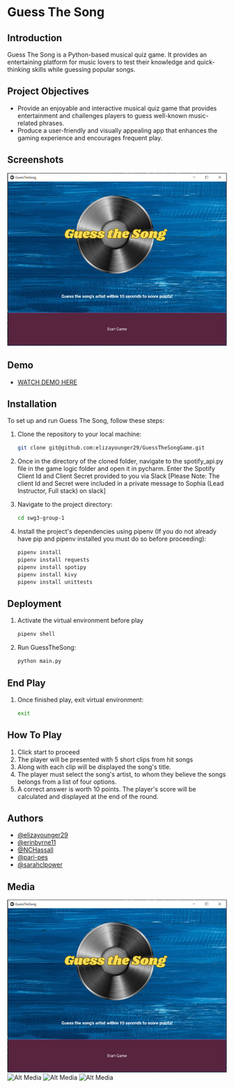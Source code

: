 
# Guess The Song

## Introduction
Guess The Song is a Python-based musical quiz game. It provides an entertaining platform for music lovers to test their knowledge and quick-thinking skills while guessing popular songs. 

## Project Objectives
- Provide an enjoyable and interactive musical quiz game that provides entertainment and challenges players to guess well-known music-related phrases.
- Produce a user-friendly and visually appealing app that enhances the gaming experience and encourages frequent play.


## Screenshots

![Alt Screenshots](resources/screenshot.png)

## Demo

- [WATCH DEMO HERE](https://youtu.be/14y48_5bH9k)

## Installation
To set up and run Guess The Song, follow these steps:

1. Clone the repository to your local machine:

   ```bash
   git clone git@github.com:elizayounger29/GuessTheSongGame.git

2. Once in the directory of the cloned folder, navigate to the spotify_api.py file in the game logic folder and open it in pycharm. Enter the Spotify Client Id and Client Secret provided to you via Slack
[Please Note: The client Id and Secret were included in a private message to Sophia (Lead Instructor, Full stack) on slack]

3. Navigate to the project directory:

    ```bash
    cd swg3-group-1

4. Install the project's dependencies using pipenv (If you do not already have pip and pipenv installed you must do so before proceeding):

    ```bash
    pipenv install
    pipenv install requests
    pipenv install spotipy
    pipenv install kivy
    pipenv install unittests

## Deployment

1. Activate the virtual environment before play

    ```bash
    pipenv shell

2. Run GuessTheSong:

    ```bash
    python main.py

## End Play

1. Once finished play, exit virtual environment:

    ```bash
    exit

## How To Play

1. Click start to proceed
2. The player will be presented with 5 short clips from hit songs 
3. Along with each clip will be displayed the song's title.
3. The player must select the song's artist, to whom they believe the songs belongs from a list of four options.
4. A correct answer is worth 10 points. The player's score will be calculated and displayed at the end of the round.

## Authors

- [@elizayounger29](https://github.com/elizayounger29)
- [@erinbyrne11](https://github.com/erinbyrne11)
- [@NCHassall](https://github.com/NCHassall)
- [@pari-pes](https://github.com/pari-pes)
- [@sarahclpower](https://github.com/sarahclpower)

## Media

![Alt Media](resources/screenshot.png)
![Alt Media](resources/media2.png)
![Alt Media](resources/media3.png)
![Alt Media](resources/media4.png)


